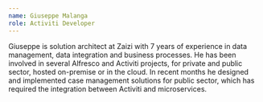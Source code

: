 ```yaml
--- 
name: Giuseppe Malanga
role: Activiti Developer
---
```


Giuseppe is solution architect at Zaizi with 7 years of experience in data management, data integration and business processes. He has been involved in several Alfresco and Activiti projects, for private and public sector, hosted on-premise or in the cloud. In recent months he designed and implemented case management solutions for public sector, which has required the integration between Activiti and microservices.
